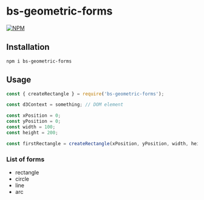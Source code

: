 # bs-geometric-forms

[![NPM](https://nodei.co/npm/bs-geometric-forms.png)](https://www.npmjs.com/package/bs-geometric-forms)

## Installation

`npm i bs-geometric-forms`

## Usage

```js
const { createRectangle } = require('bs-geometric-forms');

const d3Context = something; // DOM element

const xPosition = 0;
const yPosition = 0;
const width = 100;
const height = 200;

const firstRectangle = createRectangle(xPosition, yPosition, width, height, d3Context);
```

### List of forms

* rectangle
* circle
* line
* arc
